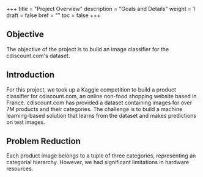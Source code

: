 +++
title = "Project Overview"
description = "Goals and Details"
weight = 1
draft = false
bref = ""
toc = false
+++

## Objective

The objective of the project is to build an image classifier for the cdiscount.com's dataset. 

## Introduction

For this project, we took up a Kaggle competition to build a product classifier for cdiscount.com, an online non-food shopping website based in France. cdiscount.com has provided a dataset containing images for over 7M products and their categories. The challenge is to build a machine learning-based solution that learns from the dataset and makes predictions on test images. 

## Problem Reduction

Each product image belongs to a tuple of three categories, representing an categorial hierarchy. However, we had significant limitations in hardware resources.